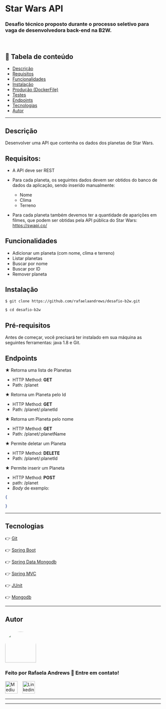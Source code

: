 # Star Wars API

### Desafio técnico proposto durante o processo seletivo para vaga de desenvolvedora back-end na B2W.

<br/>

## 🔗 Tabela de conteúdo

- [Descrição](#Descrição)
- [Requisitos](#Requisitos)
- [Funcionalidades](#Funcionalidades)
- [Instalação](#Instalação)
- [Produção (DockerFile)](#Produção(DockerFile))
- [Testes](#testes)
- [Endpoints](#Endpoints)
- [Tecnologias](#tecnologias)
- [Autor](#Autor)

---

## Descrição
Desenvolver uma API que contenha os dados dos planetas de Star Wars.


## Requisitos:
- A API deve ser REST

- Para cada planeta, os seguintes dados devem ser obtidos do banco de dados da aplicação, sendo inserido manualmente:
  - Nome
  - Clima
  - Terreno

- Para cada planeta também devemos ter a quantidade de aparições em filmes, que podem ser obtidas pela API pública do Star Wars: https://swapi.co/


## Funcionalidades

- Adicionar um planeta (com nome, clima e terreno)
- Listar planetas
- Buscar por nome
- Buscar por ID
- Remover planeta


## Instalação
```bash
$ git clone https://github.com/rafaelaandrews/desafio-b2w.git

$ cd desafio-b2w
```

## Pré-requisitos
Antes de começar, você precisará ter instalado em sua máquina as seguintes ferramentas:
java 1.8 e Git.


## Endpoints

★ Retorna uma lista de Planetas

- HTTP Method: **GET**
- Path: /planet

★ Retorna um Planeta pelo Id

- HTTP Method: **GET**
- Path: /planet/:planetId

★ Retorna um Planeta pelo nome

- HTTP Method: **GET**
- Path: /planet/:planetName

★ Permite deletar um Planeta

- HTTP Method: **DELETE**
- Path: /planet/:planetId

★ Permite inserir um Planeta

- HTTP Method: **POST**
- path: /planet
- _Body_ de exemplo:

```JSON
{

}
```


---

## Tecnologias

👉 [Git](https://git-scm.com/)

👉 [Spring Boot]()

👉 [Spring Data Mongodb]()

👉 [Spring MVC]()

👉 [JUnit]()

👉 [Mongodb]()

---

## Autor

<a href="https://github.com/rafaelaandrews">
 <img style="border-radius: 50% 50% 0 0; padding-top:10px" src="https://avatars2.githubusercontent.com/u/37222413?s=460&u=dbdf89d17de90d22a48ae014e52e15402e2096c1&v=4" width="100px;" alt=""/>
</a>
<br />

### Feito por Rafaela Andrews 🤘 Entre em contato!

[<img src="https://github.githubassets.com/images/modules/logos_page/GitHub-Mark.png" height="40" width="40" alt="Medium" />](https://github.com/rafaelaandrews)&nbsp;&nbsp;&nbsp;
[<img src="https://www.iconfinder.com/data/icons/social-messaging-ui-color-shapes-2-free/128/social-linkedin-circle-512.png" height="40" width="40" alt="Linkedin" />](https://www.linkedin.com/in/rafaela-andrews-403190153/)&nbsp;&nbsp;

---
---